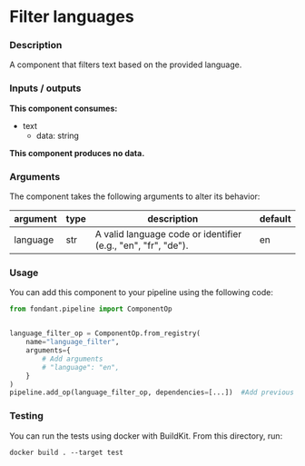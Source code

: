 # Filter languages

### Description
A component that filters text based on the provided language.

### Inputs / outputs

**This component consumes:**
- text
  - data: string

**This component produces no data.**

### Arguments

The component takes the following arguments to alter its behavior:

| argument | type | description | default |
| -------- | ---- | ----------- | ------- |
| language | str | A valid language code or identifier (e.g., "en", "fr", "de"). | en |

### Usage

You can add this component to your pipeline using the following code:

```python
from fondant.pipeline import ComponentOp


language_filter_op = ComponentOp.from_registry(
    name="language_filter",
    arguments={
        # Add arguments
        # "language": "en",
    }
)
pipeline.add_op(language_filter_op, dependencies=[...])  #Add previous component as dependency
```

### Testing

You can run the tests using docker with BuildKit. From this directory, run:
```
docker build . --target test
```